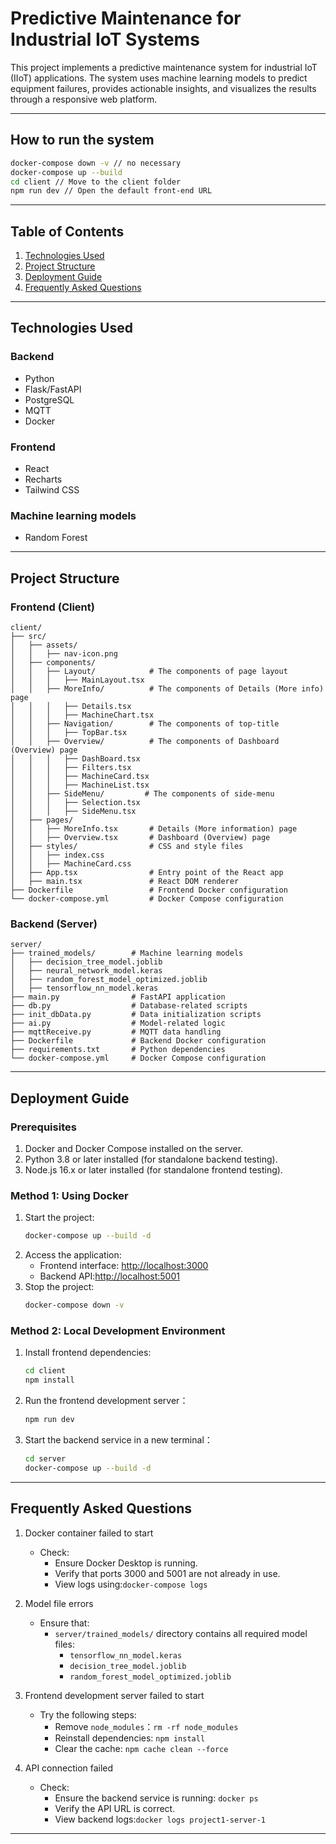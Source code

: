 # Predictive Maintenance for Industrial IoT Systems

This project implements a predictive maintenance system for industrial IoT (IIoT) applications. The system uses machine learning models to predict equipment failures, provides actionable insights, and visualizes the results through a responsive web platform.

---

## How to run the system

```bash
docker-compose down -v // no necessary
docker-compose up --build
cd client // Move to the client folder
npm run dev // Open the default front-end URL
```

---

## Table of Contents

1. [Technologies Used](#technologies-used)
2. [Project Structure](#project-structure)
3. [Deployment Guide](#deployment-guide)
4. [Frequently Asked Questions](#Frequently-Asked-Questions)

---

## Technologies Used

### Backend

- Python
- Flask/FastAPI
- PostgreSQL
- MQTT
- Docker

### Frontend

- React
- Recharts
- Tailwind CSS

### Machine learning models

- Random Forest

---

## Project Structure

### Frontend (Client)

```
client/
├── src/
│   ├── assets/
│   │   ├── nav-icon.png
│   ├── components/
│   │   ├── Layout/            # The components of page layout
│   │   │   ├── MainLayout.tsx
│   │   ├── MoreInfo/          # The components of Details (More info) page
│   │   │   ├── Details.tsx
│   │   │   ├── MachineChart.tsx
│   │   ├── Navigation/        # The components of top-title
│   │   │   ├── TopBar.tsx
│   │   ├── Overview/          # The components of Dashboard (Overview) page
│   │   │   ├── DashBoard.tsx
│   │   │   ├── Filters.tsx
│   │   │   ├── MachineCard.tsx
│   │   │   ├── MachineList.tsx
│   │   ├── SideMenu/         # The components of side-menu
│   │   │   ├── Selection.tsx
│   │   │   ├── SideMenu.tsx
│   ├── pages/
│   │   ├── MoreInfo.tsx       # Details (More information) page
│   │   ├── Overview.tsx       # Dashboard (Overview) page
│   ├── styles/                # CSS and style files
│   │   ├── index.css
│   │   ├── MachineCard.css
│   ├── App.tsx                # Entry point of the React app
│   ├── main.tsx               # React DOM renderer
├── Dockerfile                 # Frontend Docker configuration
└── docker-compose.yml         # Docker Compose configuration
```

### Backend (Server)

```
server/
├── trained_models/        # Machine learning models
│   ├── decision_tree_model.joblib
│   ├── neural_network_model.keras
│   ├── random_forest_model_optimized.joblib
│   ├── tensorflow_nn_model.keras
├── main.py                # FastAPI application
├── db.py                  # Database-related scripts
├── init_dbData.py         # Data initialization scripts
├── ai.py                  # Model-related logic
├── mqttReceive.py         # MQTT data handling
├── Dockerfile             # Backend Docker configuration
├── requirements.txt       # Python dependencies
└── docker-compose.yml     # Docker Compose configuration
```

---

## Deployment Guide

### Prerequisites

1. Docker and Docker Compose installed on the server.
2. Python 3.8 or later installed (for standalone backend testing).
3. Node.js 16.x or later installed (for standalone frontend testing).

### Method 1: Using Docker

1. Start the project:
   ```bash
   docker-compose up --build -d
   ```
2. Access the application:
   - Frontend interface: [http://localhost:3000](http://localhost:3000)
   - Backend API:[http://localhost:5001](http://localhost:5001)
3. Stop the project:
   ```bash
   docker-compose down -v
   ```

### Method 2: Local Development Environment

1. Install frontend dependencies:
   ```bash
   cd client
   npm install
   ```
2. Run the frontend development server：
   ```bash
   npm run dev
   ```
3. Start the backend service in a new terminal：
   ```bash
   cd server
   docker-compose up --build -d
   ```

---

## Frequently Asked Questions

1. Docker container failed to start

   - Check:
     - Ensure Docker Desktop is running.
     - Verify that ports 3000 and 5001 are not already in use.
     - View logs using:`docker-compose logs`

2. Model file errors

   - Ensure that:
     - `server/trained_models/` directory contains all required model files:
       - `tensorflow_nn_model.keras`
       - `decision_tree_model.joblib`
       - `random_forest_model_optimized.joblib`

3. Frontend development server failed to start

   - Try the following steps:
     - Remove `node_modules`：`rm -rf node_modules`
     - Reinstall dependencies: `npm install`
     - Clear the cache: `npm cache clean --force`

4. API connection failed
   - Check:
     - Ensure the backend service is running: `docker ps`
     - Verify the API URL is correct.
     - View backend logs:`docker logs project1-server-1`

---
